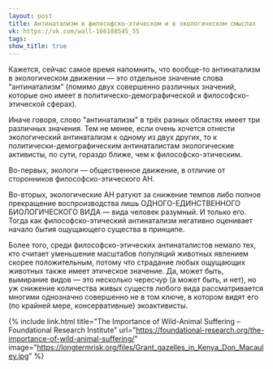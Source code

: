 ```yaml
---
layout: post
title: Антинатализм в философско-этическом и в экологическом смыслах
vk: https://vk.com/wall-166188545_55
tags: 
show_title: true
---
```

Кажется, сейчас самое время напомнить, что вообще-то антинатализм в экологическом движении — это отдельное значение слова "антинатализм" (помимо двух совершенно различных значений, которые оно имеет в политическо-демографической и философско-этической сферах).

Иначе говоря, слово "антинатализм" в трёх разных областях имеет три различных значения. Тем не менее, если очень хочется отнести экологический антинатализм к одному из двух других, то к политически-демографическим антинаталистам экологические активисты, по сути, гораздо ближе, чем к философско-этическим.

Во-первых, экологи — общественное движение, в отличие от сторонников философско-этического АН. 

Во-вторых, экологические АН ратуют за снижение темпов либо полное прекращение воспроизводства лишь ОДНОГО-ЕДИНСТВЕННОГО БИОЛОГИЧЕСКОГО ВИДА — вида человек разумный. И только его. Тогда как философско-этический антинатализм негативно оценивает начало бытия ощущающего существа в принципе.

Более того, среди философско-этических антинаталистов немало тех, кто считает уменьшение масштабов популяций животных явлением скорее положительным, потому что страдание любых ощущающих животных также имеет этическое значение. Да, может быть, вымирание видов — это несколько чересчур (а может быть, и нет), но уж снижение количества живых существ любого вида рассматривается многими однозначно совершенно не в том ключе, в котором видят его (по крайней мере, консервативные) экоактивисты.

{% include link.html title="The Importance of Wild-Animal Suffering – Foundational Research Institute" url="https://foundational-research.org/the-importance-of-wild-animal-suffering/" image="https://longtermrisk.org/files/Grant_gazelles_in_Kenya_Don_Macauley.jpg" %}
